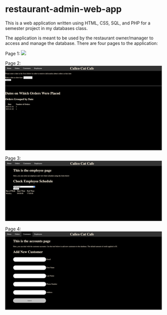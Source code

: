 # restaurant-admin-web-app
This is a web application written using HTML, CSS, SQL, and PHP for a semester project in my databases class. 

The application is meant to be used by the restaurant owner/manager to access and manage the database. 
There are four pages to the application:

Page 1:
<img src="website/media/home.jpg">


Page 2:
<img src="website/media/orders.jpg">

Page 3:
<img src="website/media/employees.jpg">

Page 4:
<img src="website/media/customers.jpg">

